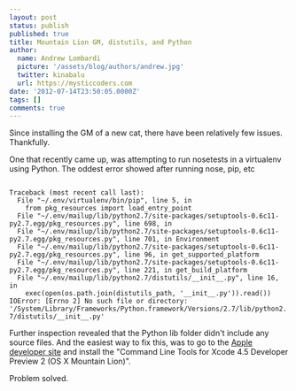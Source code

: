 ```yaml
---
layout: post
status: publish
published: true
title: Mountain Lion GM, distutils, and Python
author:
  name: Andrew Lombardi
  picture: '/assets/blog/authors/andrew.jpg'
  twitter: kinabalu
  url: https://mysticcoders.com
date: '2012-07-14T23:50:05.0000Z'
tags: []
comments: true
---
```

Since installing the GM of a new cat, there have been relatively few issues.  Thankfully.

One that recently came up, was attempting to run nosetests in a virtualenv using Python.  The oddest error showed after running nose, pip, etc

<code>
Traceback (most recent call last):
  File "~/.env/virtualenv/bin/pip", line 5, in <module>
    from pkg_resources import load_entry_point
  File "~/.env/mailup/lib/python2.7/site-packages/setuptools-0.6c11-py2.7.egg/pkg_resources.py", line 698, in <module>
  File "~/.env/mailup/lib/python2.7/site-packages/setuptools-0.6c11-py2.7.egg/pkg_resources.py", line 701, in Environment
  File "~/.env/mailup/lib/python2.7/site-packages/setuptools-0.6c11-py2.7.egg/pkg_resources.py", line 96, in get_supported_platform
  File "~/.env/mailup/lib/python2.7/site-packages/setuptools-0.6c11-py2.7.egg/pkg_resources.py", line 221, in get_build_platform
  File "~/.env/mailup/lib/python2.7/distutils/__init__.py", line 16, in <module>
    exec(open(os.path.join(distutils_path, '__init__.py')).read())
IOError: [Errno 2] No such file or directory: '/System/Library/Frameworks/Python.framework/Versions/2.7/lib/python2.7/distutils/__init__.py'
</code>

Further inspection revealed that the Python lib folder didn't include any source files.  And the easiest way to fix this, was to go to the <a href="http://developer.apple.com">Apple developer site</a> and install the "Command Line Tools for Xcode 4.5 Developer Preview 2 (OS X Mountain Lion)".  

Problem solved.

